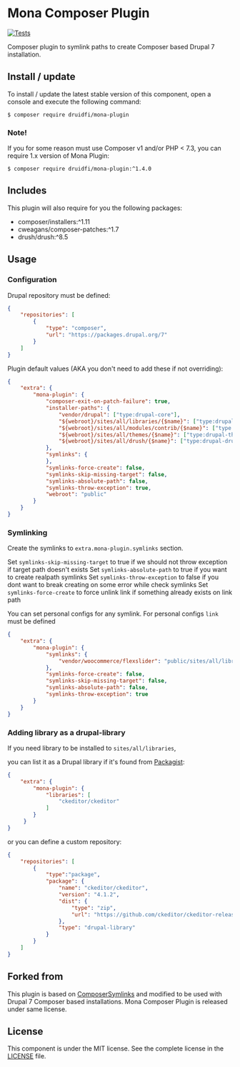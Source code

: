# Mona Composer Plugin

[![Tests](https://github.com/druidfi/mona-plugin/actions/workflows/tests.yml/badge.svg)](https://github.com/druidfi/mona-plugin/actions/workflows/tests.yml)

Composer plugin to symlink paths to create Composer based Drupal 7 installation.

## Install / update

To install / update the latest stable version of this component, open a console and execute the following command:

```
$ composer require druidfi/mona-plugin
```

### Note!

If you for some reason must use Composer v1 and/or PHP < 7.3, you can require 1.x version of Mona Plugin:

```
$ composer require druidfi/mona-plugin:^1.4.0
```

## Includes

This plugin will also require for you the following packages:

- composer/installers:^1.11
- cweagans/composer-patches:^1.7
- drush/drush:^8.5

## Usage

### Configuration

Drupal repository must be defined:

```json
{
    "repositories": [
        {
            "type": "composer",
            "url": "https://packages.drupal.org/7"
        }
    ]
}
```

Plugin default values (AKA you don't need to add these if not overriding):

```json
{
    "extra": {
        "mona-plugin": {
            "composer-exit-on-patch-failure": true,
            "installer-paths": {
                "vendor/drupal": ["type:drupal-core"],
                "${webroot}/sites/all/libraries/{$name}": ["type:drupal-library"],
                "${webroot}/sites/all/modules/contrib/{$name}": ["type:drupal-module"],
                "${webroot}/sites/all/themes/{$name}": ["type:drupal-theme"],
                "${webroot}/sites/all/drush/{$name}": ["type:drupal-drush"]
            },
            "symlinks": {
            },
            "symlinks-force-create": false,
            "symlinks-skip-missing-target": false,
            "symlinks-absolute-path": false,
            "symlinks-throw-exception": true,
            "webroot": "public"
        }
    }
}
```

### Symlinking

Create the symlinks to `extra.mona-plugin.symlinks` section.

Set `symlinks-skip-missing-target` to true if we should not throw exception if target path doesn't exists
Set `symlinks-absolute-path` to true if you want to create realpath symlinks
Set `symlinks-throw-exception` to false if you dont want to break creating on some error while check symlinks
Set `symlinks-force-create` to force unlink link if something already exists on link path

You can set personal configs for any symlink.
For personal configs `link` must be defined

```json
{
    "extra": {
        "mona-plugin": {
            "symlinks": {
                "vendor/woocommerce/flexslider": "public/sites/all/libraries/flexslider"
            },
            "symlinks-force-create": false,
            "symlinks-skip-missing-target": false,
            "symlinks-absolute-path": false,
            "symlinks-throw-exception": true
        }
    }
}
```

### Adding library as a drupal-library

If you need library to be installed to `sites/all/libraries`,

you can list it as a Drupal library if it's found from [Packagist](https://packagist.org/):

```json
{
    "extra": {
        "mona-plugin": {
            "libraries": [
                "ckeditor/ckeditor"
            ]
        }
     }
}
```

or you can define a custom repository:

```json
{
    "repositories": [
        {
            "type":"package",
            "package": {
                "name": "ckeditor/ckeditor",
                "version": "4.1.2",
                "dist": {
                    "type": "zip",
                    "url": "https://github.com/ckeditor/ckeditor-releases/archive/4.1.2/full.zip"
                },
                "type": "drupal-library"
            }
        }
    ]
}
```

## Forked from

This plugin is based on [ComposerSymlinks](https://github.com/somework/composer-symlinks) and modified to be used with
Drupal 7 Composer based installations. Mona Composer Plugin is released under same license.

## License

This component is under the MIT license. See the complete license in the [LICENSE](LICENSE) file.
